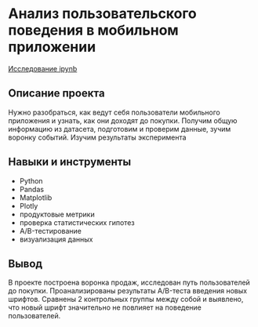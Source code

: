 # Анализ пользовательского поведения в мобильном приложении
[Исследование ipynb](https://github.com/Stinkovoy/Portfolio/blob/main/06_Анализ%20пользовательского%20поведения%20в%20мобильном%20приложении/Project_6.ipynb)
## Описание проекта
Нужно разобраться, как ведут себя пользователи мобильного приложения и узнать, как они доходят до покупки. Получим общую информацию из датасета, подготовим и проверим данные, зучим воронку событий. Изучим результаты эксперимента
## Навыки и инструменты
- Python
- Pandas
- Matplotlib
- Plotly
- продуктовые метрики
- проверка статистических гипотез
- A/B-тестирование
- визуализация данных
## Вывод
В проекте построена воронка продаж, исследован путь пользователей до покупки. Проанализированы результаты A/B-теста введения новых шрифтов. Сравнены 2 контрольных группы между собой и выявлено, что новый шрифт значительно не повлияет на поведение пользователей.

